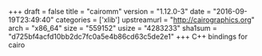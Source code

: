+++
draft = false
title = "cairomm"
version = "1.12.0-3"
date = "2016-09-19T23:49:40"
categories = ['xlib']
upstreamurl = "http://cairographics.org"
arch = "x86_64"
size = "559152"
usize = "4283233"
sha1sum = "d725bf4acfd10bb2dc7fc0a5e4b86cd63c5de2e1"
+++
C++ bindings for cairo